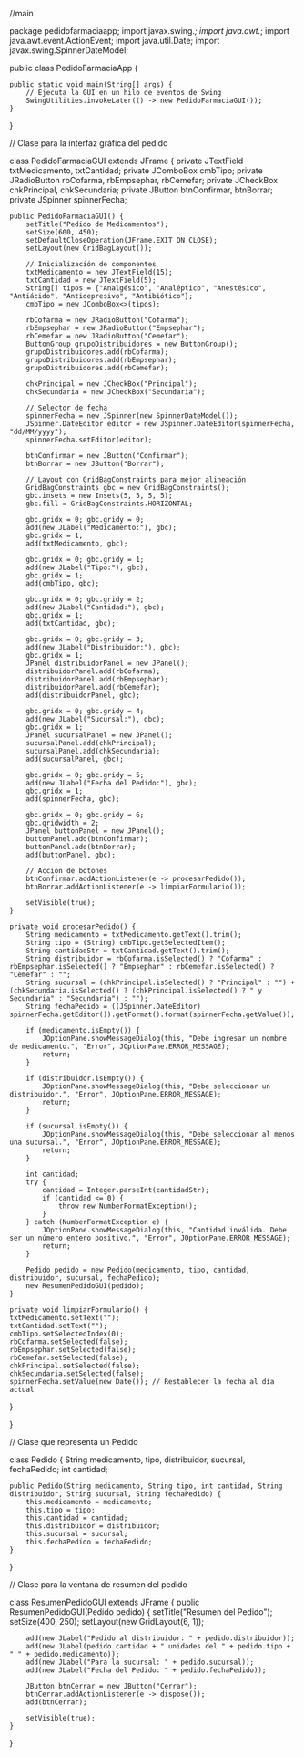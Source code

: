 //main

package pedidofarmaciaapp;
import javax.swing.*;
import java.awt.*;
import java.awt.event.ActionEvent;
import java.util.Date;
import javax.swing.SpinnerDateModel;


public class PedidoFarmaciaApp {

    public static void main(String[] args) {
        // Ejecuta la GUI en un hilo de eventos de Swing
        SwingUtilities.invokeLater(() -> new PedidoFarmaciaGUI());
    }
}

// Clase para la interfaz gráfica del pedido

class PedidoFarmaciaGUI extends JFrame {
    private JTextField txtMedicamento, txtCantidad;
    private JComboBox<String> cmbTipo;
    private JRadioButton rbCofarma, rbEmpsephar, rbCemefar;
    private JCheckBox chkPrincipal, chkSecundaria;
    private JButton btnConfirmar, btnBorrar;
    private JSpinner spinnerFecha;
    
    public PedidoFarmaciaGUI() {
        setTitle("Pedido de Medicamentos");
        setSize(600, 450);
        setDefaultCloseOperation(JFrame.EXIT_ON_CLOSE);
        setLayout(new GridBagLayout());

        // Inicialización de componentes
        txtMedicamento = new JTextField(15);
        txtCantidad = new JTextField(5);
        String[] tipos = {"Analgésico", "Analéptico", "Anestésico", "Antiácido", "Antidepresivo", "Antibiótico"};
        cmbTipo = new JComboBox<>(tipos);

        rbCofarma = new JRadioButton("Cofarma");
        rbEmpsephar = new JRadioButton("Empsephar");
        rbCemefar = new JRadioButton("Cemefar");
        ButtonGroup grupoDistribuidores = new ButtonGroup();
        grupoDistribuidores.add(rbCofarma);
        grupoDistribuidores.add(rbEmpsephar);
        grupoDistribuidores.add(rbCemefar);

        chkPrincipal = new JCheckBox("Principal");
        chkSecundaria = new JCheckBox("Secundaria");

        // Selector de fecha
        spinnerFecha = new JSpinner(new SpinnerDateModel());
        JSpinner.DateEditor editor = new JSpinner.DateEditor(spinnerFecha, "dd/MM/yyyy");
        spinnerFecha.setEditor(editor);
        
        btnConfirmar = new JButton("Confirmar");
        btnBorrar = new JButton("Borrar");

        // Layout con GridBagConstraints para mejor alineación
        GridBagConstraints gbc = new GridBagConstraints();
        gbc.insets = new Insets(5, 5, 5, 5);
        gbc.fill = GridBagConstraints.HORIZONTAL;

        gbc.gridx = 0; gbc.gridy = 0;
        add(new JLabel("Medicamento:"), gbc);
        gbc.gridx = 1;
        add(txtMedicamento, gbc);

        gbc.gridx = 0; gbc.gridy = 1;
        add(new JLabel("Tipo:"), gbc);
        gbc.gridx = 1;
        add(cmbTipo, gbc);

        gbc.gridx = 0; gbc.gridy = 2;
        add(new JLabel("Cantidad:"), gbc);
        gbc.gridx = 1;
        add(txtCantidad, gbc);

        gbc.gridx = 0; gbc.gridy = 3;
        add(new JLabel("Distribuidor:"), gbc);
        gbc.gridx = 1;
        JPanel distribuidorPanel = new JPanel();
        distribuidorPanel.add(rbCofarma);
        distribuidorPanel.add(rbEmpsephar);
        distribuidorPanel.add(rbCemefar);
        add(distribuidorPanel, gbc);

        gbc.gridx = 0; gbc.gridy = 4;
        add(new JLabel("Sucursal:"), gbc);
        gbc.gridx = 1;
        JPanel sucursalPanel = new JPanel();
        sucursalPanel.add(chkPrincipal);
        sucursalPanel.add(chkSecundaria);
        add(sucursalPanel, gbc);

        gbc.gridx = 0; gbc.gridy = 5;
        add(new JLabel("Fecha del Pedido:"), gbc);
        gbc.gridx = 1;
        add(spinnerFecha, gbc);

        gbc.gridx = 0; gbc.gridy = 6;
        gbc.gridwidth = 2;
        JPanel buttonPanel = new JPanel();
        buttonPanel.add(btnConfirmar);
        buttonPanel.add(btnBorrar);
        add(buttonPanel, gbc);

        // Acción de botones
        btnConfirmar.addActionListener(e -> procesarPedido());
        btnBorrar.addActionListener(e -> limpiarFormulario());

        setVisible(true);
    }

    private void procesarPedido() {
        String medicamento = txtMedicamento.getText().trim();
        String tipo = (String) cmbTipo.getSelectedItem();
        String cantidadStr = txtCantidad.getText().trim();
        String distribuidor = rbCofarma.isSelected() ? "Cofarma" : rbEmpsephar.isSelected() ? "Empsephar" : rbCemefar.isSelected() ? "Cemefar" : "";
        String sucursal = (chkPrincipal.isSelected() ? "Principal" : "") + (chkSecundaria.isSelected() ? (chkPrincipal.isSelected() ? " y Secundaria" : "Secundaria") : "");
        String fechaPedido = ((JSpinner.DateEditor) spinnerFecha.getEditor()).getFormat().format(spinnerFecha.getValue());
        
        if (medicamento.isEmpty()) {
            JOptionPane.showMessageDialog(this, "Debe ingresar un nombre de medicamento.", "Error", JOptionPane.ERROR_MESSAGE);
            return;
        }
        
        if (distribuidor.isEmpty()) {
            JOptionPane.showMessageDialog(this, "Debe seleccionar un distribuidor.", "Error", JOptionPane.ERROR_MESSAGE);
            return;
        }
        
        if (sucursal.isEmpty()) {
            JOptionPane.showMessageDialog(this, "Debe seleccionar al menos una sucursal.", "Error", JOptionPane.ERROR_MESSAGE);
            return;
        }

        int cantidad;
        try {
            cantidad = Integer.parseInt(cantidadStr);
            if (cantidad <= 0) {
                throw new NumberFormatException();
            }
        } catch (NumberFormatException e) {
            JOptionPane.showMessageDialog(this, "Cantidad inválida. Debe ser un número entero positivo.", "Error", JOptionPane.ERROR_MESSAGE);
            return;
        }
        
        Pedido pedido = new Pedido(medicamento, tipo, cantidad, distribuidor, sucursal, fechaPedido);
        new ResumenPedidoGUI(pedido);
    }
    
    private void limpiarFormulario() {
    txtMedicamento.setText("");
    txtCantidad.setText("");
    cmbTipo.setSelectedIndex(0);
    rbCofarma.setSelected(false);
    rbEmpsephar.setSelected(false);
    rbCemefar.setSelected(false);
    chkPrincipal.setSelected(false);
    chkSecundaria.setSelected(false);
    spinnerFecha.setValue(new Date()); // Restablecer la fecha al día actual
}

}

// Clase que representa un Pedido

class Pedido {
    String medicamento, tipo, distribuidor, sucursal, fechaPedido;
    int cantidad;

    public Pedido(String medicamento, String tipo, int cantidad, String distribuidor, String sucursal, String fechaPedido) {
        this.medicamento = medicamento;
        this.tipo = tipo;
        this.cantidad = cantidad;
        this.distribuidor = distribuidor;
        this.sucursal = sucursal;
        this.fechaPedido = fechaPedido;
    }
}

// Clase para la ventana de resumen del pedido

class ResumenPedidoGUI extends JFrame {
    public ResumenPedidoGUI(Pedido pedido) {
        setTitle("Resumen del Pedido");
        setSize(400, 250);
        setLayout(new GridLayout(6, 1));
        
        add(new JLabel("Pedido al distribuidor: " + pedido.distribuidor));
        add(new JLabel(pedido.cantidad + " unidades del " + pedido.tipo + " " + pedido.medicamento));
        add(new JLabel("Para la sucursal: " + pedido.sucursal));
        add(new JLabel("Fecha del Pedido: " + pedido.fechaPedido));
        
        JButton btnCerrar = new JButton("Cerrar");
        btnCerrar.addActionListener(e -> dispose());
        add(btnCerrar);
        
        setVisible(true);
    }
}
